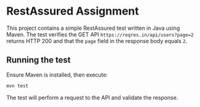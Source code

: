 # RestAssured Assignment

This project contains a simple RestAssured test written in Java using Maven. The test verifies the GET API `https://reqres.in/api/users?page=2` returns HTTP 200 and that the `page` field in the response body equals `2`.

## Running the test

Ensure Maven is installed, then execute:

```bash
mvn test
```

The test will perform a request to the API and validate the response.
